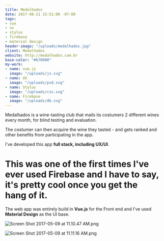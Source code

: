 ```yaml
---
title: Medalhados
date: 2017-08-21 15:51:00 -07:00
tags:
- vue
- ux
- stylus
- firebase
- material design
header-image: "/uploads/medalhados.jpg"
client: Medalhados
website: http://medalhados.com.br
base-color: "#670000"
my-work:
- name: vue.js
  image: "/uploads/js.svg"
- name: UX
  image: "/uploads/psd.svg"
- name: Stylus
  image: "/uploads/css.svg"
- name: Firebase
  image: "/uploads/db.svg"
---
```


Medalhados is a wine-tasting club that mails its costumers 2 different wines every month, for blind testing and evaluation.

The costumer can then acquire the wine they tasted - and gets ranked and other benefits from participating in the app.

I've developed this app **full stack, including UX/UI**.

# This was one of the first times I've ever used Firebase and I have to say, it's pretty cool once you get the hang of it.

The web app was entirely build in **Vue.js** for the Front end and I've used **Material Design** as the UI base.

![Screen Shot 2017-05-09 at 11.10.47 AM.png](/uploads/Screen%20Shot%202017-05-09%20at%2011.10.47%20AM.png)

![Screen Shot 2017-05-09 at 11.11.16 AM.png](/uploads/Screen%20Shot%202017-05-09%20at%2011.11.16%20AM.png)
